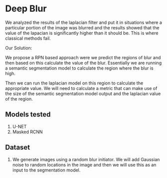 # Deep Blur 

We analyzed the results of the laplacian filter and put it in situations where a particular portion of the image was blurred and the results showed that the value of the lapacian is significantly higher than it should be. This is where classical methods fail.

Our Solution:

We propose a RPN based approach were we predict the regions of blur and then based on this calculate the value of the blur. Essentially we are running a semantic segmentation model to calculate the region where the blur is high. 

Then we can run the laplacian model on this region to calculate the appropriate value. We will need to calculate a metric that can make use of the size of the semantic segmentation model output and the laplacian value of the region. 

## Models tested 

1. U-NET
2. Masked RCNN 

## Dataset 

1. We generate images using a random blur initiator. We will add Gaussian noise to random locations in the image and then we will use this as an input to the segmentation model. 




